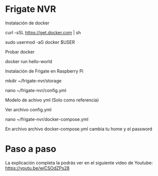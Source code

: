 # Frigate NVR

Instalación de docker

curl -sSL https://get.docker.com | sh

sudo usermod -aG docker $USER

Probar docker

docker run hello-world

Instalación de Frigate en Raspberry Pi

mkdir ~/frigate-nvr/storage

nano ~/frigate-nvr/config.yml

Modelo de achivo yml (Solo como referencia)

Ver archivo config.yml

nano ~/frigate-nvr/docker-compose.yml

En archivo archivo docker-compose.yml cambia tu home y el password

# Paso a paso

La explicación completa la podrás ver en el siguiente video de Youtube:
https://youtu.be/wiCSOdZPs28

